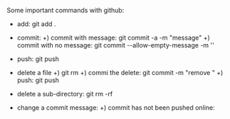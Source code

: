 Some important commands with github:
- add: git add .

- commit: 
   +) commit with message: git commit -a -m "message"
   +) commit with no message: git commit <filename> --allow-empty-message -m ''

- push: git push

- delete a file
   +) git rm <filename>
   +) commi the delete: git commit -m "remove <filename>"
   +) push: git push

- delete a sub-directory: git rm -rf <foldername>

- change a commit message:
   +) commit has not been pushed online: 
